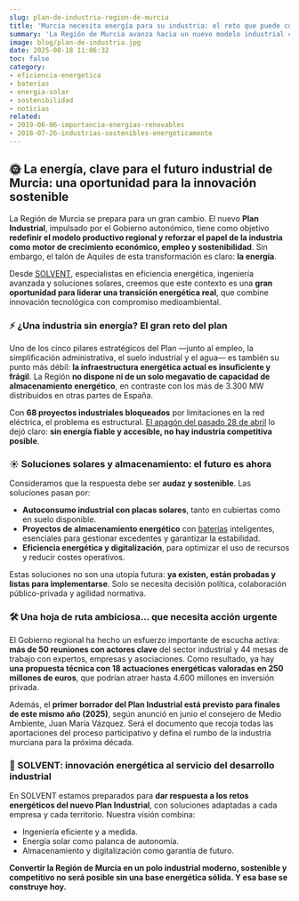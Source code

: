 ```yaml
---
slug: plan-de-industria-region-de-murcia
title: 'Murcia necesita energía para su industria: el reto que puede convertirse en una revolución sostenible'
summary: 'La Región de Murcia avanza hacia un nuevo modelo industrial con la elaboración de su Plan Industrial, pero se enfrenta a un gran desafío: la falta de infraestructura energética. Desde SOLVENT analizamos cómo esta carencia puede transformarse en una oportunidad estratégica para impulsar el autoconsumo solar, el almacenamiento energético y la eficiencia industrial. Con un borrador del plan previsto para finales de 2025, es el momento de actuar con visión y compromiso sostenible.'
image: blog/plan-de-industria.jpg
date: 2025-08-18 11:06:32
toc: false
category:
- eficiencia-energetica
- baterias
- energia-solar
- sostenibilidad
- noticias
related:
- 2019-06-06-importancia-energias-renovables
- 2018-07-26-industrias-sostenibles-energeticamente
---
```

## 🌞 La energía, clave para el futuro industrial de Murcia: una oportunidad para la innovación sostenible

La Región de Murcia se prepara para un gran cambio. El nuevo **Plan Industrial**, impulsado por el Gobierno autonómico, tiene como objetivo **redefinir el modelo productivo regional y reforzar el papel de la industria como motor de crecimiento económico, empleo y sostenibilidad**. Sin embargo, el talón de Aquiles de esta transformación es claro: **la energía**.

Desde [SOLVENT](/), especialistas en eficiencia energética, ingeniería avanzada y soluciones solares, creemos que este contexto es una **gran oportunidad para liderar una transición energética real**, que combine innovación tecnológica con compromiso medioambiental.

### ⚡ ¿Una industria sin energía? El gran reto del plan

Uno de los cinco pilares estratégicos del Plan —junto al empleo, la simplificación administrativa, el suelo industrial y el agua— es también su punto más débil: **la infraestructura energética actual es insuficiente y frágil**. La Región **no dispone ni de un solo megavatio de capacidad de almacenamiento energético**, en contraste con los más de 3.300 MW distribuidos en otras partes de España.

Con **68 proyectos industriales bloqueados** por limitaciones en la red eléctrica, el problema es estructural. [El apagón del pasado 28 de abril](/analisis-post-apagon/) lo dejó claro: **sin energía fiable y accesible, no hay industria competitiva posible**.

### ☀️ Soluciones solares y almacenamiento: el futuro es ahora

Consideramos que la respuesta debe ser **audaz y sostenible**. Las soluciones pasan por:

- **Autoconsumo industrial con placas solares**, tanto en cubiertas como en suelo disponible.
- **Proyectos de almacenamiento energético** con [baterías](/almacenamiento-energetico/) inteligentes, esenciales para gestionar excedentes y garantizar la estabilidad.
- **Eficiencia energética y digitalización**, para optimizar el uso de recursos y reducir costes operativos.

Estas soluciones no son una utopía futura: **ya existen, están probadas y listas para implementarse**. Solo se necesita decisión política, colaboración público-privada y agilidad normativa.

### 🛠️ Una hoja de ruta ambiciosa… que necesita acción urgente

El Gobierno regional ha hecho un esfuerzo importante de escucha activa: **más de 50 reuniones con actores clave** del sector industrial y 44 mesas de trabajo con expertos, empresas y asociaciones. Como resultado, ya hay **una propuesta técnica con 18 actuaciones energéticas valoradas en 250 millones de euros**, que podrían atraer hasta 4.600 millones en inversión privada.

Además, el **primer borrador del Plan Industrial está previsto para finales de este mismo año (2025)**, según anunció en junio el consejero de Medio Ambiente, Juan María Vázquez. Será el documento que recoja todas las aportaciones del proceso participativo y defina el rumbo de la industria murciana para la próxima década.

### 🤝 SOLVENT: innovación energética al servicio del desarrollo industrial

En SOLVENT estamos preparados para **dar respuesta a los retos energéticos del nuevo Plan Industrial**, con soluciones adaptadas a cada empresa y cada territorio. Nuestra visión combina:

- Ingeniería eficiente y a medida.
- Energía solar como palanca de autonomía.
- Almacenamiento y digitalización como garantía de futuro.

**Convertir la Región de Murcia en un polo industrial moderno, sostenible y competitivo no será posible sin una base energética sólida. Y esa base se construye hoy.**
